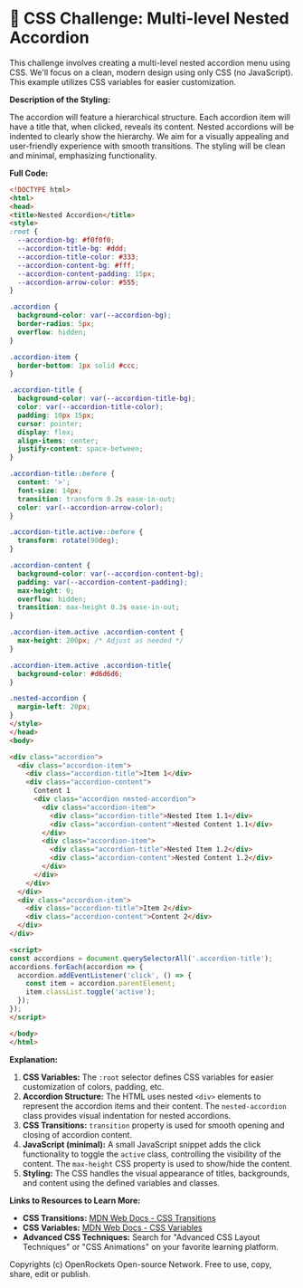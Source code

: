 # 🐞 CSS Challenge:  Multi-level Nested Accordion


This challenge involves creating a multi-level nested accordion menu using CSS.  We'll focus on a clean, modern design using only CSS (no JavaScript).  This example utilizes CSS variables for easier customization.


**Description of the Styling:**

The accordion will feature a hierarchical structure.  Each accordion item will have a title that, when clicked, reveals its content.  Nested accordions will be indented to clearly show the hierarchy. We aim for a visually appealing and user-friendly experience with smooth transitions.  The styling will be clean and minimal, emphasizing functionality.

**Full Code:**

```html
<!DOCTYPE html>
<html>
<head>
<title>Nested Accordion</title>
<style>
:root {
  --accordion-bg: #f0f0f0;
  --accordion-title-bg: #ddd;
  --accordion-title-color: #333;
  --accordion-content-bg: #fff;
  --accordion-content-padding: 15px;
  --accordion-arrow-color: #555;
}

.accordion {
  background-color: var(--accordion-bg);
  border-radius: 5px;
  overflow: hidden;
}

.accordion-item {
  border-bottom: 1px solid #ccc;
}

.accordion-title {
  background-color: var(--accordion-title-bg);
  color: var(--accordion-title-color);
  padding: 10px 15px;
  cursor: pointer;
  display: flex;
  align-items: center;
  justify-content: space-between;
}

.accordion-title::before {
  content: '>';
  font-size: 14px;
  transition: transform 0.2s ease-in-out;
  color: var(--accordion-arrow-color);
}

.accordion-title.active::before {
  transform: rotate(90deg);
}

.accordion-content {
  background-color: var(--accordion-content-bg);
  padding: var(--accordion-content-padding);
  max-height: 0;
  overflow: hidden;
  transition: max-height 0.3s ease-in-out;
}

.accordion-item.active .accordion-content {
  max-height: 200px; /* Adjust as needed */
}

.accordion-item.active .accordion-title{
  background-color: #d6d6d6;
}

.nested-accordion {
  margin-left: 20px;
}
</style>
</head>
<body>

<div class="accordion">
  <div class="accordion-item">
    <div class="accordion-title">Item 1</div>
    <div class="accordion-content">
      Content 1
      <div class="accordion nested-accordion">
        <div class="accordion-item">
          <div class="accordion-title">Nested Item 1.1</div>
          <div class="accordion-content">Nested Content 1.1</div>
        </div>
        <div class="accordion-item">
          <div class="accordion-title">Nested Item 1.2</div>
          <div class="accordion-content">Nested Content 1.2</div>
        </div>
      </div>
    </div>
  </div>
  <div class="accordion-item">
    <div class="accordion-title">Item 2</div>
    <div class="accordion-content">Content 2</div>
  </div>
</div>

<script>
const accordions = document.querySelectorAll('.accordion-title');
accordions.forEach(accordion => {
  accordion.addEventListener('click', () => {
    const item = accordion.parentElement;
    item.classList.toggle('active');
  });
});
</script>

</body>
</html>
```

**Explanation:**

1.  **CSS Variables:**  The `:root` selector defines CSS variables for easier customization of colors, padding, etc.
2.  **Accordion Structure:**  The HTML uses nested `<div>` elements to represent the accordion items and their content.  The `nested-accordion` class provides visual indentation for nested accordions.
3.  **CSS Transitions:**  `transition` property is used for smooth opening and closing of accordion content.
4.  **JavaScript (minimal):** A small JavaScript snippet adds the click functionality to toggle the `active` class, controlling the visibility of the content.  The `max-height` CSS property is used to show/hide the content.
5. **Styling:** The CSS handles the visual appearance of titles, backgrounds, and content using the defined variables and classes.


**Links to Resources to Learn More:**

*   **CSS Transitions:** [MDN Web Docs - CSS Transitions](https://developer.mozilla.org/en-US/docs/Web/CSS/transition)
*   **CSS Variables:** [MDN Web Docs - CSS Variables](https://developer.mozilla.org/en-US/docs/Web/CSS/Using_CSS_custom_properties)
*   **Advanced CSS Techniques:**  Search for "Advanced CSS Layout Techniques" or "CSS Animations" on your favorite learning platform.

Copyrights (c) OpenRockets Open-source Network. Free to use, copy, share, edit or publish.

